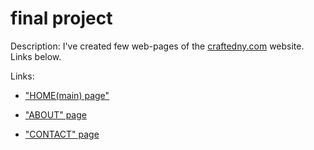 # final project

Description: I've created few web-pages of the [craftedny.com](https://www.craftedny.com/) website. Links below.


Links:


* ["HOME(main) page"](http://diz.promo.net.ua/Zhara/crafted.html)


* ["ABOUT" page](http://diz.promo.net.ua/Zhara/about.html)


* ["CONTACT" page](http://diz.promo.net.ua/Zhara/contact.html)

